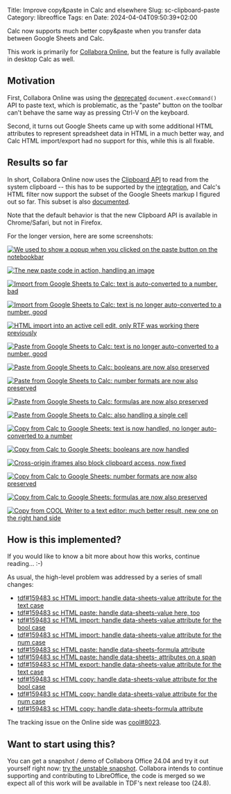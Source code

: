 Title: Improve copy&paste in Calc and elsewhere
Slug: sc-clipboard-paste
Category: libreoffice
Tags: en
Date: 2024-04-04T09:50:39+02:00

Calc now supports much better copy&paste when you transfer data between Google Sheets and Calc.

This work is primarily for [Collabora Online](https://www.collaboraoffice.com/), but the feature is
fully available in desktop Calc as well.

## Motivation

First, Collabora Online was using the
[deprecated](https://developer.mozilla.org/en-US/docs/Web/API/Document/execCommand)
`document.execCommand()` API to paste text, which is problematic, as the "paste" button on the
toolbar can't behave the same way as pressing Ctrl-V on the keyboard.

Second, it turns out Google Sheets came up with some additional HTML attributes to represent
spreadsheet data in HTML in a much better way, and Calc HTML import/export had no support for this,
while this is all fixable.

## Results so far

In short, Collabora Online now uses the [Clipboard
API](https://developer.mozilla.org/en-US/docs/Web/API/Clipboard/read) to read from the system
clipboard -- this has to be supported by the
[integration](https://sdk.collaboraonline.com/docs/advanced_integration.html#allow-the-clipboard-permission-query),
and Calc's HTML filter now support the subset of the Google Sheets markup I figured out so far. This
subset is also
[documented](https://sdk.collaboraonline.com/docs/advanced_integration.html#spreadsheet-html-extensions).

Note that the default behavior is that the new Clipboard API is available in Chrome/Safari, but not
in Firefox.

For the longer version, here are some screenshots:

[![We used to show a popup when you clicked on the paste button on the notebookbar](https://share.vmiklos.hu/blog/sc-clipboard-paste/2024-01-15-cool-clipboard-popup.png)](https://share.vmiklos.hu/blog/sc-clipboard-paste/2024-01-15-cool-clipboard-popup.png)

[![The new paste code in action, handling an image](https://share.vmiklos.hu/blog/sc-clipboard-paste/2024-01-18-cool-clipboard-image-paste.png)](https://share.vmiklos.hu/blog/sc-clipboard-paste/2024-01-18-cool-clipboard-image-paste.png)

[![Import from Google Sheets to Calc: text is auto-converted to a number, bad](https://share.vmiklos.hu/blog/sc-clipboard-paste/2024-01-31-sc-html-import-text-bad.png)](https://share.vmiklos.hu/blog/sc-clipboard-paste/2024-01-31-sc-html-import-text-bad.png)

[![Import from Google Sheets to Calc: text is no longer auto-converted to a number, good](https://share.vmiklos.hu/blog/sc-clipboard-paste/2024-02-01-sc-html-import-text-good.png)](https://share.vmiklos.hu/blog/sc-clipboard-paste/2024-02-01-sc-html-import-text-good.png)

[![HTML import into an active cell edit, only RTF was working there previously](https://share.vmiklos.hu/blog/sc-clipboard-paste/2024-02-02-sc-html-import-celledit-fix.png)](https://share.vmiklos.hu/blog/sc-clipboard-paste/2024-02-02-sc-html-import-celledit-fix.png)

[![Paste from Google Sheets to Calc: text is no longer auto-converted to a number, good](https://share.vmiklos.hu/blog/sc-clipboard-paste/2024-02-07-sc-html-paste-text-good.png)](https://share.vmiklos.hu/blog/sc-clipboard-paste/2024-02-07-sc-html-paste-text-good.png)

[![Paste from Google Sheets to Calc: booleans are now also preserved](https://share.vmiklos.hu/blog/sc-clipboard-paste/2024-02-08-sc-html-paste-boolean-good.png)](https://share.vmiklos.hu/blog/sc-clipboard-paste/2024-02-08-sc-html-paste-boolean-good.png)

[![Paste from Google Sheets to Calc: number formats are now also preserved](https://share.vmiklos.hu/blog/sc-clipboard-paste/2024-02-09-sc-html-paste-numfmt-good.png)](https://share.vmiklos.hu/blog/sc-clipboard-paste/2024-02-09-sc-html-paste-numfmt-good.png)

[![Paste from Google Sheets to Calc: formulas are now also preserved](https://share.vmiklos.hu/blog/sc-clipboard-paste/2024-02-12-sc-html-paste-formula-good.png)](https://share.vmiklos.hu/blog/sc-clipboard-paste/2024-02-12-sc-html-paste-formula-good.png)

[![Paste from Google Sheets to Calc: also handling a single cell](https://share.vmiklos.hu/blog/sc-clipboard-paste/2024-02-13-sc-html-paste-singlecell-good.png)](https://share.vmiklos.hu/blog/sc-clipboard-paste/2024-02-13-sc-html-paste-singlecell-good.png)

[![Copy from Calc to Google Sheets: text is now handled, no longer auto-converted to a number](https://share.vmiklos.hu/blog/sc-clipboard-paste/2024-02-14-sc-html-copy-text-good.png)](https://share.vmiklos.hu/blog/sc-clipboard-paste/2024-02-14-sc-html-copy-text-good.png)

[![Copy from Calc to Google Sheets: booleans are now handled](https://share.vmiklos.hu/blog/sc-clipboard-paste/2024-02-15-sc-html-copy-bool-good.png)](https://share.vmiklos.hu/blog/sc-clipboard-paste/2024-02-15-sc-html-copy-bool-good.png)

[![Cross-origin iframes also block clipboard access, now fixed](https://share.vmiklos.hu/blog/sc-clipboard-paste/2024-02-20-cool-cross-origin-iframe-clipboard-bad.png)](https://share.vmiklos.hu/blog/sc-clipboard-paste/2024-02-20-cool-cross-origin-iframe-clipboard-bad.png)

[![Copy from Calc to Google Sheets: number formats are now also preserved](https://share.vmiklos.hu/blog/sc-clipboard-paste/2024-03-01-sc-html-copy-formatted-number-good.png)](https://share.vmiklos.hu/blog/sc-clipboard-paste/2024-03-01-sc-html-copy-formatted-number-good.png)

[![Copy from Calc to Google Sheets: formulas are now also preserved](https://share.vmiklos.hu/blog/sc-clipboard-paste/2024-03-04-sc-html-copy-formula-good.png)](https://share.vmiklos.hu/blog/sc-clipboard-paste/2024-03-04-sc-html-copy-formula-good.png)

[![Copy from COOL Writer to a text editor: much better result, new one on the right hand side](https://share.vmiklos.hu/blog/sc-clipboard-paste/2024-03-08-cool-plain-text-copy.png)](https://share.vmiklos.hu/blog/sc-clipboard-paste/2024-03-08-cool-plain-text-copy.png)

## How is this implemented?

If you would like to know a bit more about how this works, continue reading... :-)

As usual, the high-level problem was addressed by a series of small changes:

- [tdf#159483 sc HTML import: handle data-sheets-value attribute for the text case](https://git.libreoffice.org/core/commit/e6e5660b726ecf3b0c39b277568568973b43c9f0)
- [tdf#159483 sc HTML paste: handle data-sheets-value here, too](https://git.libreoffice.org/core/commit/543e52481e764b8e0eea6cf0123a77cf492bdf8e)
- [tdf#159483 sc HTML import: handle data-sheets-value attribute for the bool case](https://git.libreoffice.org/core/commit/f8c95cf93ce9ab8b9b78f3af03411d0cc2e195ba)
- [tdf#159483 sc HTML import: handle data-sheets-value attribute for the num case](https://git.libreoffice.org/core/commit/789964785a61daab5f8065f006dd7aaf843c7236)
- [tdf#159483 sc HTML paste: handle data-sheets-formula attribute](https://git.libreoffice.org/core/commit/7812adb2ed11a3e08be24d3f2f94d14bfd740c55)
- [tdf#159483 sc HTML paste: handle data-sheets- attributes on a span](https://git.libreoffice.org/core/commit/c0da56cb3e9f9678cae7142dee03fb706a2aebd9)
- [tdf#159483 sc HTML export: handle data-sheets-value attribute for the text case](https://git.libreoffice.org/core/commit/4e2a4fbeb7c44cc47b3cf803cbcc6cba63b3d481)
- [tdf#159483 sc HTML copy: handle data-sheets-value attribute for the bool case](https://git.libreoffice.org/core/commit/411158832462b1077a8f5dc6379f2056f2338249)
- [tdf#159483 sc HTML copy: handle data-sheets-value attribute for the num case](https://git.libreoffice.org/core/commit/17581e684ca701bfd96ed2bf16aa14c3903b74d4)
- [tdf#159483 sc HTML copy: handle data-sheets-formula attribute](https://git.libreoffice.org/core/commit/2efe362c99a9fa6e9a71b9b675b025c64b6c7f9d)

The tracking issue on the Online side was [cool#8023](https://github.com/CollaboraOnline/online/issues/8023).

## Want to start using this?

You can get a snapshot / demo of Collabora Office 24.04 and try it out yourself right now: [try the
unstable snapshot](https://www.collaboraoffice.com/collabora-office-latest-snapshot/).  Collabora
intends to continue supporting and contributing to LibreOffice, the code is merged so we expect all
of this work will be available in TDF's next release too (24.8).
